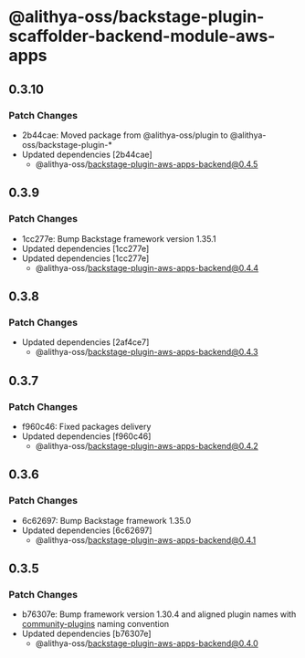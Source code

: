 # @alithya-oss/backstage-plugin-scaffolder-backend-module-aws-apps

## 0.3.10

### Patch Changes

- 2b44cae: Moved package from @alithya-oss/plugin to @alithya-oss/backstage-plugin-\*
- Updated dependencies [2b44cae]
  - @alithya-oss/backstage-plugin-aws-apps-backend@0.4.5

## 0.3.9

### Patch Changes

- 1cc277e: Bump Backstage framework version 1.35.1
- Updated dependencies [1cc277e]
- Updated dependencies [1cc277e]
  - @alithya-oss/backstage-plugin-aws-apps-backend@0.4.4

## 0.3.8

### Patch Changes

- Updated dependencies [2af4ce7]
  - @alithya-oss/backstage-plugin-aws-apps-backend@0.4.3

## 0.3.7

### Patch Changes

- f960c46: Fixed packages delivery
- Updated dependencies [f960c46]
  - @alithya-oss/backstage-plugin-aws-apps-backend@0.4.2

## 0.3.6

### Patch Changes

- 6c62697: Bump Backstage framework 1.35.0
- Updated dependencies [6c62697]
  - @alithya-oss/backstage-plugin-aws-apps-backend@0.4.1

## 0.3.5

### Patch Changes

- b76307e: Bump framework version 1.30.4 and aligned plugin names with [community-plugins](https://github.com/backstage/community-plugins) naming convention
- Updated dependencies [b76307e]
  - @alithya-oss/backstage-plugin-aws-apps-backend@0.4.0
